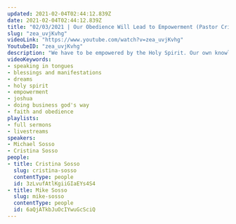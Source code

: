 ```yaml
---
updated: 2021-02-04T02:44:12.839Z
date: 2021-02-04T02:44:12.839Z
title: "02/03/2021 | Our Obedience Will Lead to Empowerment (Pastor Cristina Sosso)"
slug: "zea_uvjKvhg"
videoLink: "https://www.youtube.com/watch?v=zea_uvjKvhg"
YoutubeID: "zea_uvjKvhg"
description: "We have to be empowered by the Holy Spirit. Our own knowledge and understand is not enough to manifest the mighty move of God. It is only by faith and obedience to Him. So today if you hear His voice harden not your hearts. In addition, continue to work on your business plans and seek Him out concerning the development of your businesses. This sermon was delivered by Pastor Cristina Sosso on February 2, 2021 at Freedom Fellowship Church International."
videoKeywords:
- speaking in tongues
- blessings and manifestations
- dreams
- holy spirit
- empowerment
- joshua
- doing business god's way
- faith and obedience
playlists:
- full sermons
- livestreams
speakers:
- Michael Sosso
- Cristina Sosso
people:
- title: Cristina Sosso
  slug: cristina-sosso
  contentType: people
  id: 3zLvufAtlKgiiGIaEYs4S4
- title: Mike Sosso
  slug: mike-sosso
  contentType: people
  id: 6aQjATkbJuOcIYwuGcSciQ
---
```

